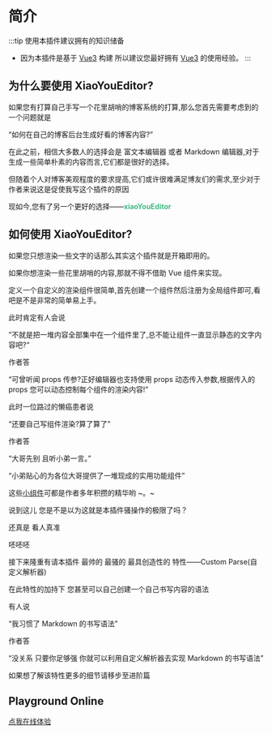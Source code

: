 # 简介

:::tip 使用本插件建议拥有的知识储备

- 因为本插件是基于 [Vue3](https://cn.vuejs.org/) 构建 所以建议您最好拥有 [Vue3](https://cn.vuejs.org/) 的使用经验。
  :::

## 为什么要使用 XiaoYouEditor?

如果您有打算自己手写一个花里胡哨的博客系统的打算,那么您首先需要考虑到的一个问题就是

“如何在自己的博客后台生成好看的博客内容?”

在此之前，相信大多数人的选择会是 富文本编辑器 或者 Markdown 编辑器,对于生成一些简单朴素的内容而言,它们都是很好的选择。

但随着个人对博客美观程度的要求提高,它们或许很难满足博友们的需求,至少对于作者来说这是促使我写这个插件的原因

现如今,您有了另一个更好的选择——<b style="color:#42b883;">xiaoYouEditor</b>

## 如何使用 XiaoYouEditor?

如果您只想渲染一些文字的话那么其实这个插件就是开箱即用的。

如果你想渲染一些花里胡哨的内容,那就不得不借助 Vue 组件来实现。

定义一个自定义的渲染组件很简单,首先创建一个组件然后注册为全局组件即可,看吧是不是非常的简单易上手。

此时肯定有人会说

”不就是把一堆内容全部集中在一个组件里了,总不能让组件一直显示静态的文字内容吧?“

作者答

“可曾听闻 props 传参?正好编辑器也支持使用 props 动态传入参数,根据传入的 props 您可以动态控制每个组件的渲染内容!”

此时一位路过的懒癌患者说

“还要自己写组件渲染?算了算了”

作者答

“大哥先别 且听小弟一言。”

“小弟贴心的为各位大哥提供了一堆现成的实用功能组件”

这些[小组件](/customComponents/intro.html)可都是作者多年积攒的精华哟 ~。~

说到这儿 您是不是以为这就是本插件骚操作的极限了吗？

还真是 看人真准

呸呸呸

接下来隆重有请本插件 最帅的 最骚的 最具创造性的 特性——Custom Parse(自定义解析器)

在此特性的加持下 您甚至可以自己创建一个自己书写内容的语法

有人说

“我习惯了 Markdown 的书写语法”

作者答

“没关系 只要你足够强 你就可以利用自定义解析器去实现 Markdown 的书写语法”

如果想了解该特性更多的细节请移步至进阶篇

## Playground Online

[点我在线体验](https://xiao-you-editor.netlify.app)
